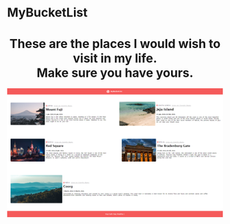 # MyBucketList
<h1 align="center">These are the places I would wish to visit in my life.</br> Make sure you have yours.</h1>
<img src="mybucketlist.png" alt="banner supposed to be here" align="center">

